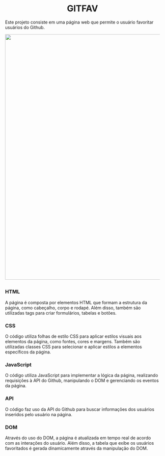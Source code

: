 <h1 align="center"> GITFAV </h1>

Este projeto consiste em uma página web que permite o usuário favoritar usuários do Github.

<p align="center" > 
<img src="https://user-images.githubusercontent.com/113460644/235315149-b61446de-a870-4fdc-ad2f-2bf63e1c6666.gif" width="800rem">
</p>


##

### HTML

A página é composta por elementos HTML que formam a estrutura da página, como cabeçalho, corpo e rodapé. Além disso, também são utilizadas tags para criar formulários, tabelas e botões.

### CSS

O código utiliza folhas de estilo CSS para aplicar estilos visuais aos elementos da página, como fontes, cores e margens. Também são utilizadas classes CSS para selecionar e aplicar estilos a elementos específicos da página.

### JavaScript

O código utiliza JavaScript para implementar a lógica da página, realizando requisições à API do Github, manipulando o DOM e gerenciando os eventos da página.

### API

O código faz uso da API do Github para buscar informações dos usuários inseridos pelo usuário na página.

### DOM

Através do uso do DOM, a página é atualizada em tempo real de acordo com as interações do usuário. Além disso, a tabela que exibe os usuários favoritados é gerada dinamicamente através da manipulação do DOM.
